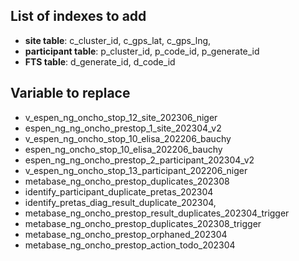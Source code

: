 ## List of indexes to add

- **site table**: c_cluster_id, c_gps_lat, c_gps_lng,
- **participant table**: p_cluster_id, p_code_id, p_generate_id
- **FTS table**: d_generate_id, d_code_id

## Variable to replace

- v_espen_ng_oncho_stop_12_site_202306_niger
- espen_ng_ng_oncho_prestop_1_site_202304_v2
- v_espen_ng_oncho_stop_10_elisa_202206_bauchy
- espen_ng_oncho_stop_10_elisa_202206_bauchy
- espen_ng_ng_oncho_prestop_2_participant_202304_v2
- v_espen_ng_oncho_stop_13_participant_202206_niger
- metabase_ng_oncho_prestop_duplicates_202308
- identify_participant_duplicate_pretas_202304
- identify_pretas_diag_result_duplicate_202304,
- metabase_ng_oncho_prestop_result_duplicates_202304_trigger
- metabase_ng_oncho_prestop_duplicates_202308_trigger
- metabase_ng_oncho_prestop_orphaned_202304
- metabase_ng_oncho_prestop_action_todo_202304
